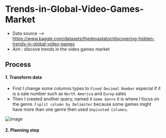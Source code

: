 # Trends-in-Global-Video-Games-Market

- Data source --> https://www.kaggle.com/datasets/thedevastator/discovering-hidden-trends-in-global-video-games
- Aim : discove trends in the video games market

## Process
#### 1. Transform data
- First I change some columns types to `Fixed Decimal Number` especial if it is a sale number such as `North America` and `Europ` sales
- Then I created another query, named it `Game Genre` it is where I focus on the genre. I `split column by Delimiter` because some games might have more than one genre then used `Unpivoted Columns`.

![image](https://github.com/hj18/Trends-in-Global-Video-Games-Market/assets/71445208/2bebcd12-0394-4903-8693-036791649d89)

#### 2. Planning step

